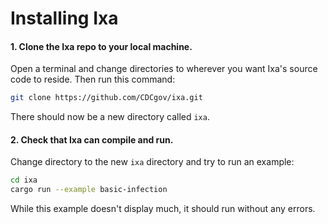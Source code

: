 # Installing Ixa

#### 1. Clone the Ixa repo to your local machine.

Open a terminal and change directories to wherever you want Ixa's source code to reside. Then run this command:

```bash
git clone https://github.com/CDCgov/ixa.git
```

There should now be a new directory called `ixa`. 

#### 2. Check that Ixa can compile and run.

Change directory to the new `ixa` directory and try to run an example:

```bash
cd ixa
cargo run --example basic-infection
```

While this example doesn't display much, it should run without any errors. 
